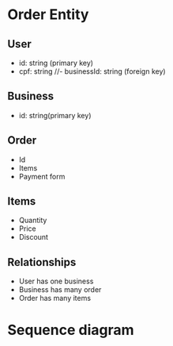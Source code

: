 # Order Entity

## User

- id: string (primary key)
- cpf: string
  //- businessId: string (foreign key)

## Business

- id: string(primary key)

## Order

- Id
- Items
- Payment form

## Items

- Quantity
- Price
- Discount

## Relationships

- User has one business
- Business has many order
- Order has many items

# Sequence diagram
